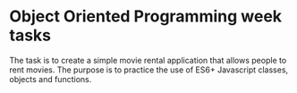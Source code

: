 
# Object Oriented Programming week tasks

The task is to create a simple movie rental application that allows people to rent movies. The purpose is to practice the use of ES6+ Javascript classes, objects and functions.
